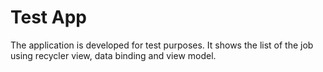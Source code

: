# Test App

The application is developed for test purposes.
It shows the list of the job using recycler view, data binding and view model.
